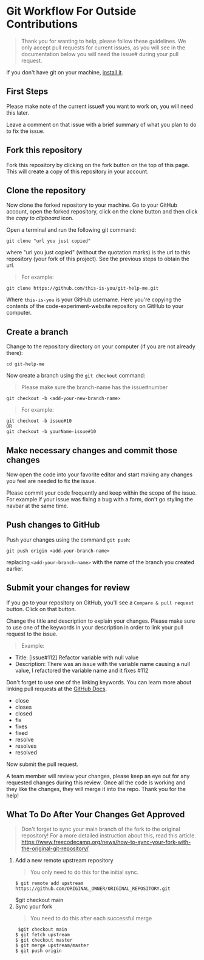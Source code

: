 # Git Workflow For Outside Contributions

> Thank you for wanting to help, please follow these guidelines. We only accept pull requests for current issues, as you will see in the documentation below you will need the issue# during your pull request.

If you don't have git on your machine, [install it](https://help.github.com/articles/set-up-git/).

## First Steps

Please make note of the current issue# you want to work on, you will need this later.

Leave a comment on that issue with a brief summary of what you plan to do to fix the issue.

## Fork this repository

Fork this repository by clicking on the fork button on the top of this page.
This will create a copy of this repository in your account.

## Clone the repository

Now clone the forked repository to your machine. Go to your GitHub account, open the forked repository, click on the clone button and then click the _copy to clipboard_ icon.

Open a terminal and run the following git command:

```
git clone "url you just copied"
```

where "url you just copied" (without the quotation marks) is the url to this repository (your fork of this project). See the previous steps to obtain the url.

> For example:

```
git clone https://github.com/this-is-you/git-help-me.git
```

Where `this-is-you` is your GitHub username. Here you're copying the contents of the code-experiment-website repository on GitHub to your computer.

## Create a branch

Change to the repository directory on your computer (if you are not already there):

```
cd git-help-me
```

Now create a branch using the `git checkout` command:

> Please make sure the branch-name has the issue#number

```
git checkout -b <add-your-new-branch-name>
```

> For example:

```
git checkout -b issue#10
OR
git checkout -b yourName-issue#10
```

## Make necessary changes and commit those changes

Now open the code into your favorite editor and start making any changes you feel are needed to fix the issue.

Please commit your code frequently and keep within the scope of the issue. For example if your issue was fixing a bug with a form, don't go styling the navbar at the same time.

## Push changes to GitHub

Push your changes using the command `git push`:

```
git push origin <add-your-branch-name>
```

replacing `<add-your-branch-name>` with the name of the branch you created earlier.

## Submit your changes for review

If you go to your repository on GitHub, you'll see a `Compare & pull request` button. Click on that button.

Change the title and description to explain your changes. Please make sure to use one of the keywords in your description in order to link your pull request to the issue.

> Example:

- Title: [issue#112] Refactor variable with null value
- Description: There was an issue with the variable name causing a null value, I refactored the variable name and it fixes #112

Don't forget to use one of the linking keywords. You can learn more about linking pull requests at the [GitHub Docs](https://docs.github.com/en/github/managing-your-work-on-github/linking-a-pull-request-to-an-issue#linking-a-pull-request-to-an-issue-using-a-keyword).

- close
- closes
- closed
- fix
- fixes
- fixed
- resolve
- resolves
- resolved

Now submit the pull request.

A team member will review your changes, please keep an eye out for any requested changes during this review. Once all the code is working and they like the changes, they will merge it into the repo. Thank you for the help!


## What To Do After Your Changes Get Approved

> Don't forget to sync your main branch of the fork to the original repository!  For a more detailed instruction about this, read this article.  https://www.freecodecamp.org/news/how-to-sync-your-fork-with-the-original-git-repository/

1. Add a new remote upstream repository
    > You only need to do this for the initial sync.
    ```
    $ git remote add upstream https://github.com/ORIGINAL_OWNER/ORIGINAL_REPOSITORY.git
    ```
    $git checkout main
2. Sync your fork
    > You need to do this after each successful merge
    ```
     $git checkout main  
    $ git fetch upstream
    $ git checkout master
    $ git merge upstream/master
    $ git push origin
    ```
